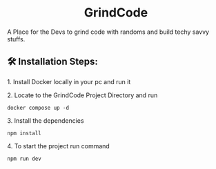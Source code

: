 <h1 align="center" id="title">GrindCode</h1>

<p id="description">A Place for the Devs to grind code with randoms and build techy savvy stuffs.</p>

<h2>🛠️ Installation Steps:</h2>

<p>1. Install Docker locally in your pc and run it</p>

<p>2. Locate to the GrindCode Project Directory and run</p>

```
docker compose up -d
```

<p>3. Install the dependencies</p>

```
npm install
```

<p>4. To start the project run command</p>

```
npm run dev
```
 
